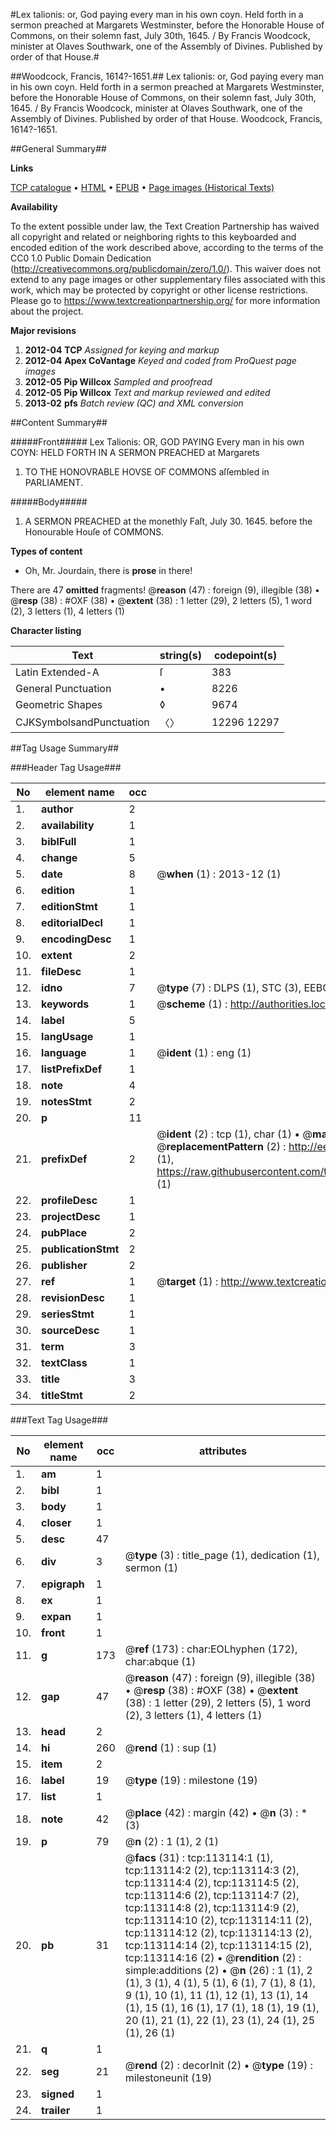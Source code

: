 #Lex talionis: or, God paying every man in his own coyn. Held forth in a sermon preached at Margarets Westminster, before the Honorable House of Commons, on their solemn fast, July 30th, 1645. / By Francis Woodcock, minister at Olaves Southwark, one of the Assembly of Divines. Published by order of that House.#

##Woodcock, Francis, 1614?-1651.##
Lex talionis: or, God paying every man in his own coyn. Held forth in a sermon preached at Margarets Westminster, before the Honorable House of Commons, on their solemn fast, July 30th, 1645. / By Francis Woodcock, minister at Olaves Southwark, one of the Assembly of Divines. Published by order of that House.
Woodcock, Francis, 1614?-1651.

##General Summary##

**Links**

[TCP catalogue](http://www.ota.ox.ac.uk/tcp/)  • 
[HTML](http://tei.it.ox.ac.uk/tcp/Texts-HTML/free/A96/A96870.html)  • 
[EPUB](http://tei.it.ox.ac.uk/tcp/Texts-EPUB/free/A96/A96870.epub) • 
[Page images (Historical Texts)](https://historicaltexts.jisc.ac.uk/eebo-99860987e)

**Availability**

To the extent possible under law, the Text Creation Partnership has waived all copyright and related or neighboring rights to this keyboarded and encoded edition of the work described above, according to the terms of the CC0 1.0 Public Domain Dedication (http://creativecommons.org/publicdomain/zero/1.0/). This waiver does not extend to any page images or other supplementary files associated with this work, which may be protected by copyright or other license restrictions. Please go to https://www.textcreationpartnership.org/ for more information about the project.

**Major revisions**

1. __2012-04__ __TCP__ *Assigned for keying and markup*
1. __2012-04__ __Apex CoVantage__ *Keyed and coded from ProQuest page images*
1. __2012-05__ __Pip Willcox__ *Sampled and proofread*
1. __2012-05__ __Pip Willcox__ *Text and markup reviewed and edited*
1. __2013-02__ __pfs__ *Batch review (QC) and XML conversion*

##Content Summary##

#####Front#####
Lex Talionis: OR, GOD PAYING Every man in his own COYN: HELD FORTH IN A SERMON PREACHED at Margarets
1. TO THE HONOVRABLE HOVSE OF COMMONS aſſembled in PARLIAMENT.

#####Body#####

1. A SERMON PREACHED at the monethly Faſt, July 30. 1645. before the Honourable Houſe of COMMONS.

**Types of content**

  * Oh, Mr. Jourdain, there is **prose** in there!

There are 47 **omitted** fragments! 
 @__reason__ (47) : foreign (9), illegible (38)  •  @__resp__ (38) : #OXF (38)  •  @__extent__ (38) : 1 letter (29), 2 letters (5), 1 word (2), 3 letters (1), 4 letters (1)

**Character listing**


|Text|string(s)|codepoint(s)|
|---|---|---|
|Latin Extended-A|ſ|383|
|General Punctuation|•|8226|
|Geometric Shapes|◊|9674|
|CJKSymbolsandPunctuation|〈〉|12296 12297|

##Tag Usage Summary##

###Header Tag Usage###

|No|element name|occ|attributes|
|---|---|---|---|
|1.|__author__|2||
|2.|__availability__|1||
|3.|__biblFull__|1||
|4.|__change__|5||
|5.|__date__|8| @__when__ (1) : 2013-12 (1)|
|6.|__edition__|1||
|7.|__editionStmt__|1||
|8.|__editorialDecl__|1||
|9.|__encodingDesc__|1||
|10.|__extent__|2||
|11.|__fileDesc__|1||
|12.|__idno__|7| @__type__ (7) : DLPS (1), STC (3), EEBO-CITATION (1), PROQUEST (1), VID (1)|
|13.|__keywords__|1| @__scheme__ (1) : http://authorities.loc.gov/ (1)|
|14.|__label__|5||
|15.|__langUsage__|1||
|16.|__language__|1| @__ident__ (1) : eng (1)|
|17.|__listPrefixDef__|1||
|18.|__note__|4||
|19.|__notesStmt__|2||
|20.|__p__|11||
|21.|__prefixDef__|2| @__ident__ (2) : tcp (1), char (1)  •  @__matchPattern__ (2) : ([0-9\-]+):([0-9IVX]+) (1), (.+) (1)  •  @__replacementPattern__ (2) : http://eebo.chadwyck.com/downloadtiff?vid=$1&page=$2 (1), https://raw.githubusercontent.com/textcreationpartnership/Texts/master/tcpchars.xml#$1 (1)|
|22.|__profileDesc__|1||
|23.|__projectDesc__|1||
|24.|__pubPlace__|2||
|25.|__publicationStmt__|2||
|26.|__publisher__|2||
|27.|__ref__|1| @__target__ (1) : http://www.textcreationpartnership.org/docs/. (1)|
|28.|__revisionDesc__|1||
|29.|__seriesStmt__|1||
|30.|__sourceDesc__|1||
|31.|__term__|3||
|32.|__textClass__|1||
|33.|__title__|3||
|34.|__titleStmt__|2||


###Text Tag Usage###

|No|element name|occ|attributes|
|---|---|---|---|
|1.|__am__|1||
|2.|__bibl__|1||
|3.|__body__|1||
|4.|__closer__|1||
|5.|__desc__|47||
|6.|__div__|3| @__type__ (3) : title_page (1), dedication (1), sermon (1)|
|7.|__epigraph__|1||
|8.|__ex__|1||
|9.|__expan__|1||
|10.|__front__|1||
|11.|__g__|173| @__ref__ (173) : char:EOLhyphen (172), char:abque (1)|
|12.|__gap__|47| @__reason__ (47) : foreign (9), illegible (38)  •  @__resp__ (38) : #OXF (38)  •  @__extent__ (38) : 1 letter (29), 2 letters (5), 1 word (2), 3 letters (1), 4 letters (1)|
|13.|__head__|2||
|14.|__hi__|260| @__rend__ (1) : sup (1)|
|15.|__item__|2||
|16.|__label__|19| @__type__ (19) : milestone (19)|
|17.|__list__|1||
|18.|__note__|42| @__place__ (42) : margin (42)  •  @__n__ (3) : * (3)|
|19.|__p__|79| @__n__ (2) : 1 (1), 2 (1)|
|20.|__pb__|31| @__facs__ (31) : tcp:113114:1 (1), tcp:113114:2 (2), tcp:113114:3 (2), tcp:113114:4 (2), tcp:113114:5 (2), tcp:113114:6 (2), tcp:113114:7 (2), tcp:113114:8 (2), tcp:113114:9 (2), tcp:113114:10 (2), tcp:113114:11 (2), tcp:113114:12 (2), tcp:113114:13 (2), tcp:113114:14 (2), tcp:113114:15 (2), tcp:113114:16 (2)  •  @__rendition__ (2) : simple:additions (2)  •  @__n__ (26) : 1 (1), 2 (1), 3 (1), 4 (1), 5 (1), 6 (1), 7 (1), 8 (1), 9 (1), 10 (1), 11 (1), 12 (1), 13 (1), 14 (1), 15 (1), 16 (1), 17 (1), 18 (1), 19 (1), 20 (1), 21 (1), 22 (1), 23 (1), 24 (1), 25 (1), 26 (1)|
|21.|__q__|1||
|22.|__seg__|21| @__rend__ (2) : decorInit (2)  •  @__type__ (19) : milestoneunit (19)|
|23.|__signed__|1||
|24.|__trailer__|1||
